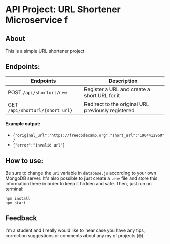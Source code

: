 
# API Project: URL Shortener Microservice f

## About
This is a simple URL shortener  project 
## Endpoints:

Endpoints | Description
----------|-------------
POST `/api/shorturl/new` | Register a URL and create a short URL for it
GET `/api/shorturl/{short_url}` | Redirect to the original URL previously registered

#### Example output:
* `{"original_url":"https://freecodecamp.org","short_url":"1904412960"}`
* `{"error":"invalid url"}`

## How to use:
Be sure to change the `uri` variable in `database.js` according to your own MongoDB server. It's also possible to just create a `.env` file and store this information there in order to keep it hidden and safe. Then, just run on terminal:
```
npm install
npm start
```
## Feedback
I'm a student and I really would like to hear case you have any tips, correction suggestions or comments about any my of projects (🤓).
